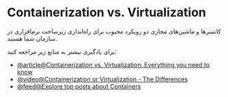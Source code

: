 # Containerization vs. Virtualization

کانتینرها و ماشین‌های مجازی دو رویکرد محبوب برای راه‌اندازی زیرساخت نرم‌افزاری در سازمان شما هستند.

برای یادگیری بیشتر به منابع زیر مراجعه کنید:

- [@article@Containerization vs. Virtualization: Everything you need to know](https://middleware.io/blog/containerization-vs-virtualization/)
- [@video@Containerization or Virtualization - The Differences](https://www.youtube.com/watch?v=1WnDHitznGY)
- [@feed@Explore top posts about Containers](https://app.daily.dev/tags/containers?ref=roadmapsh)
